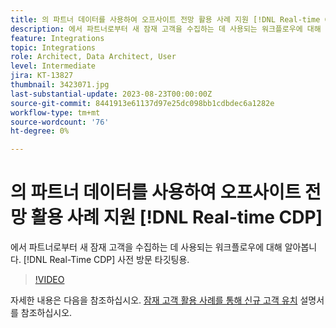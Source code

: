 ```yaml
---
title: 의 파트너 데이터를 사용하여 오프사이트 전망 활용 사례 지원 [!DNL Real-time CDP]
description: 에서 파트너로부터 새 잠재 고객을 수집하는 데 사용되는 워크플로우에 대해 알아봅니다. [!DNL Real-Time CDP] 사전 방문 타깃팅용. 
feature: Integrations
topic: Integrations
role: Architect, Data Architect, User
level: Intermediate
jira: KT-13827
thumbnail: 3423071.jpg
last-substantial-update: 2023-08-23T00:00:00Z
source-git-commit: 8441913e61137d97e25dc098bb1cdbdec6a1282e
workflow-type: tm+mt
source-wordcount: '76'
ht-degree: 0%

---
```


# 의 파트너 데이터를 사용하여 오프사이트 전망 활용 사례 지원 [!DNL Real-time CDP]

에서 파트너로부터 새 잠재 고객을 수집하는 데 사용되는 워크플로우에 대해 알아봅니다. [!DNL Real-Time CDP] 사전 방문 타깃팅용. 

>[!VIDEO](https://video.tv.adobe.com/v/3423071/?quality=12&learn=on)

자세한 내용은 다음을 참조하십시오. [잠재 고객 활용 사례를 통해 신규 고객 유치](https://experienceleague.adobe.com/docs/experience-platform/rtcdp/use-cases/partner-data/prospecting.html) 설명서를 참조하십시오.
